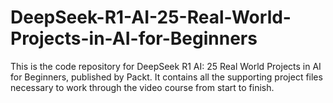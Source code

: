 # DeepSeek-R1-AI-25-Real-World-Projects-in-AI-for-Beginners
This is the code repository for DeepSeek R1 AI: 25 Real World Projects in AI for Beginners, published by Packt. It contains all the supporting project files necessary to work through the video course from start to finish.
